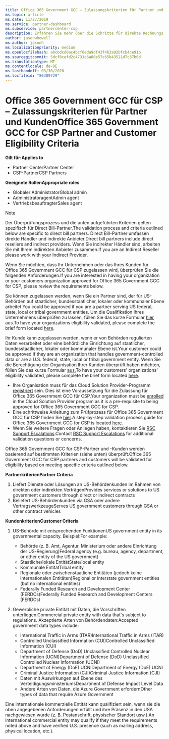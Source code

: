 ```yaml
---
title: Office 365 Government GCC – Zulassungskriterien für Partner und Kunden | Partner Center
ms.topic: article
ms.date: 11/27/2019
ms.service: partner-dashboard
ms.subservice: partnercenter-csp
description: Erfahren Sie mehr über die Schritte für direkte Rechnungs Partner (direkte Händler, indirekte Anbieter), um Partner und Kunden für Office 365 Government gcc für CSP zu überprüfen.
author: jasonwhowell
ms.author: jasonh
ms.localizationpriority: medium
ms.openlocfilehash: a0cbdcd0ac4bcf6eda9df43f4b3a92bfcb4ce91b
ms.sourcegitcommit: 5dcf8cefd2c4731c6a80e57c65b43521d7c37b6d
ms.translationtype: MT
ms.contentlocale: de-DE
ms.lasthandoff: 03/30/2020
ms.locfileid: "80389729"
---
```

# <a name="office-365-government-gcc-for-csp-partner-and-customer-eligibility-criteria"></a><span data-ttu-id="0e70a-103">Office 365 Government GCC für CSP – Zulassungskriterien für Partner und Kunden</span><span class="sxs-lookup"><span data-stu-id="0e70a-103">Office 365 Government GCC for CSP Partner and Customer Eligibility Criteria</span></span>

<span data-ttu-id="0e70a-104">**Gilt für:**</span><span class="sxs-lookup"><span data-stu-id="0e70a-104">**Applies to**</span></span>

-  <span data-ttu-id="0e70a-105">Partner Center</span><span class="sxs-lookup"><span data-stu-id="0e70a-105">Partner Center</span></span>
-  <span data-ttu-id="0e70a-106">CSP-Partner</span><span class="sxs-lookup"><span data-stu-id="0e70a-106">CSP Partners</span></span>

<span data-ttu-id="0e70a-107">**Geeignete Rollen**</span><span class="sxs-lookup"><span data-stu-id="0e70a-107">**Appropriate roles**</span></span>

- <span data-ttu-id="0e70a-108">Globaler Administrator</span><span class="sxs-lookup"><span data-stu-id="0e70a-108">Global admin</span></span>
- <span data-ttu-id="0e70a-109">Administratoragent</span><span class="sxs-lookup"><span data-stu-id="0e70a-109">Admin agent</span></span>
- <span data-ttu-id="0e70a-110">Vertriebsbeauftragter</span><span class="sxs-lookup"><span data-stu-id="0e70a-110">Sales agent</span></span>

>[!NOTE]
><span data-ttu-id="0e70a-111">Der Überprüfungsprozess und die unten aufgeführten Kriterien gelten spezifisch für Direct Bill-Partner.</span><span class="sxs-lookup"><span data-stu-id="0e70a-111">The validation process and criteria outlined below are specific to direct bill partners.</span></span> <span data-ttu-id="0e70a-112">Direct Bill-Partner umfassen direkte Händler und indirekte Anbieter.</span><span class="sxs-lookup"><span data-stu-id="0e70a-112">Direct bill partners include direct resellers and indirect providers.</span></span>  <span data-ttu-id="0e70a-113">Wenn Sie indirekter Händler sind, arbeiten Sie mit Ihrem indirekten Anbieter zusammen.</span><span class="sxs-lookup"><span data-stu-id="0e70a-113">If you are an Indirect Reseller please work with your Indirect Provider.</span></span>

<span data-ttu-id="0e70a-114">Wenn Sie möchten, dass Ihr Unternehmen oder das Ihres Kunden für Office 365 Government GCC für CSP zugelassen wird, überprüfen Sie die folgenden Anforderungen.</span><span class="sxs-lookup"><span data-stu-id="0e70a-114">If you are interested in having your organization or your customers organization approved for Office 365 Government GCC for CSP, please review the requirements below.</span></span>

<span data-ttu-id="0e70a-115">Sie können zugelassen werden, wenn Sie ein Partner sind, der für US-Behörden auf staatlicher, bundesstaatlicher, lokaler oder kommunaler Ebene arbeitet.</span><span class="sxs-lookup"><span data-stu-id="0e70a-115">You could be approved if you are a partner serving US federal, state, local or tribal government entities.</span></span> <span data-ttu-id="0e70a-116">Um die Qualifikation Ihres Unternehmens überprüfen zu lassen, füllen Sie das kurze Formular [hier ](https://products.office.com/government/eligibility-validation?ReqType=CSPPartner) aus.</span><span class="sxs-lookup"><span data-stu-id="0e70a-116">To have your organizations eligibility validated, please complete the brief form located [here](https://products.office.com/government/eligibility-validation?ReqType=CSPPartner).</span></span>

<span data-ttu-id="0e70a-117">Ihr Kunde kann zugelassen werden, wenn er von Behörden regulierten Daten verarbeitet oder eine behördliche Einrichtung auf staatlicher, bundesstaatlicher, lokaler oder kommunaler Ebene ist.</span><span class="sxs-lookup"><span data-stu-id="0e70a-117">Your customer could be approved if they are an organization that handles government-controlled data or are a U.S. federal, state, local or tribal government entity.</span></span> <span data-ttu-id="0e70a-118">Wenn Sie die Berechtigung der Organisation Ihrer Kunden überprüft haben möchten, füllen Sie das kurze Formular [aus.](https://products.office.com/government/eligibility-validation?ReqType=CSPCustomer)</span><span class="sxs-lookup"><span data-stu-id="0e70a-118">To have your customers' organizations' eligibility validated, please complete the brief form located [here](https://products.office.com/government/eligibility-validation?ReqType=CSPCustomer).</span></span> 

-   <span data-ttu-id="0e70a-119">Ihre Organisation muss für das Cloud Solution Provider-Programm [registriert](https://partnercenter.microsoft.com/partner/cloud-solution-provider) sein. Dies ist eine Voraussetzung für die Zulassung für Office 365 Government GCC für CSP.</span><span class="sxs-lookup"><span data-stu-id="0e70a-119">Your organization must be [enrolled](https://partnercenter.microsoft.com/partner/cloud-solution-provider) in the Cloud Solution Provider program as it is a pre-requisite to being approved for Office 365 Government GCC for CSP.</span></span>
-   <span data-ttu-id="0e70a-120">Eine schrittweise Anleitung zum Prüfprozess für Office 365 Government GCC für CSP finden Sie [hier](https://go.microsoft.com/fwlink/?linkid=2007323).</span><span class="sxs-lookup"><span data-stu-id="0e70a-120">A step-by-step validation process guide for Office 365 Government GCC for CSP is located [here](https://go.microsoft.com/fwlink/?linkid=2007323).</span></span>
-   <span data-ttu-id="0e70a-121">Wenn Sie weitere Fragen oder Anliegen haben, kontaktieren Sie [RSC Support Escalations](mailto:usgcce@microsoft.com).</span><span class="sxs-lookup"><span data-stu-id="0e70a-121">Contact [RSC Support Escalations](mailto:usgcce@microsoft.com) for additional validation questions or concerns.</span></span>

<span data-ttu-id="0e70a-122">Office 365 Government GCC für CSP-Partner und -Kunden werden basierend auf bestimmten Kriterien (siehe unten) überprüft.</span><span class="sxs-lookup"><span data-stu-id="0e70a-122">Office 365 Government GCC for CSP partners and customers will be validated for eligibility based on meeting specific criteria outlined below.</span></span>

<span data-ttu-id="0e70a-123">**Partnerkriterien**</span><span class="sxs-lookup"><span data-stu-id="0e70a-123">**Partner Criteria**</span></span>
1.  <span data-ttu-id="0e70a-124">Liefert Dienste oder Lösungen an US-Behördenkunden im Rahmen von direkten oder indirekten Verträgen</span><span class="sxs-lookup"><span data-stu-id="0e70a-124">Provides services or solutions to US government customers through direct or indirect contracts</span></span>
2.  <span data-ttu-id="0e70a-125">Beliefert US-Behördenkunden via GSA oder andere Vertragswerkzeuge</span><span class="sxs-lookup"><span data-stu-id="0e70a-125">Serves US government customers through GSA or other contract vehicles</span></span>

<span data-ttu-id="0e70a-126">**Kundenkriterien**</span><span class="sxs-lookup"><span data-stu-id="0e70a-126">**Customer Criteria**</span></span>
1.  <span data-ttu-id="0e70a-127">US-Behörde mit entsprechenden Funktionen</span><span class="sxs-lookup"><span data-stu-id="0e70a-127">US government entity in its governmental capacity.</span></span> <span data-ttu-id="0e70a-128">Beispiel:</span><span class="sxs-lookup"><span data-stu-id="0e70a-128">For example:</span></span>
 
    -  <span data-ttu-id="0e70a-129">Behörde (z. B. Amt, Agentur, Ministerium oder andere Einrichtung der US-Regierung)</span><span class="sxs-lookup"><span data-stu-id="0e70a-129">Federal agency (e.g. bureau, agency, department, or other entity of the US government)</span></span>
    -   <span data-ttu-id="0e70a-130">Staatliche/lokale Entität</span><span class="sxs-lookup"><span data-stu-id="0e70a-130">State/local entity</span></span> 
    -   <span data-ttu-id="0e70a-131">Kommunale Entität</span><span class="sxs-lookup"><span data-stu-id="0e70a-131">Tribal entity</span></span>
    -   <span data-ttu-id="0e70a-132">Regionale oder zwischenstaatliche Entitäten (jedoch keine internationalen Entitäten)</span><span class="sxs-lookup"><span data-stu-id="0e70a-132">Regional or interstate government entities (but no international entities)</span></span>
    -   <span data-ttu-id="0e70a-133">Federally Funded Research and Development Center (FERDCs)</span><span class="sxs-lookup"><span data-stu-id="0e70a-133">Federally Funded Research and Development Centers (FERDCs)</span></span>

2.  <span data-ttu-id="0e70a-134">Gewerbliche private Entität mit Daten, die Vorschriften unterliegen.</span><span class="sxs-lookup"><span data-stu-id="0e70a-134">Commercial private entity with data that's subject to regulations.</span></span> <span data-ttu-id="0e70a-135">Akzeptierte Arten von Behördendaten:</span><span class="sxs-lookup"><span data-stu-id="0e70a-135">Accepted government data types include:</span></span> 
    -   <span data-ttu-id="0e70a-136">International Traffic in Arms (ITAR)</span><span class="sxs-lookup"><span data-stu-id="0e70a-136">International Traffic in Arms (ITAR)</span></span>
    -   <span data-ttu-id="0e70a-137">Controlled Unclassified Information (CUI)</span><span class="sxs-lookup"><span data-stu-id="0e70a-137">Controlled Unclassified Information (CUI)</span></span>
    -   <span data-ttu-id="0e70a-138">Department of Defense (DoD) Unclassified Controlled Nuclear Information (UCNI)</span><span class="sxs-lookup"><span data-stu-id="0e70a-138">Department of Defense (DoD) Unclassified Controlled Nuclear Information (UCNI)</span></span>
    -   <span data-ttu-id="0e70a-139">Department of Energy (DoE) UCNI</span><span class="sxs-lookup"><span data-stu-id="0e70a-139">Department of Energy (DoE) UCNI</span></span>
    -   <span data-ttu-id="0e70a-140">Criminal Justice Information (CJI)</span><span class="sxs-lookup"><span data-stu-id="0e70a-140">Criminal Justice Information (CJI)</span></span>
    -   <span data-ttu-id="0e70a-141">Daten mit Auswirkungen auf Ebene des Verteidigungsministeriums</span><span class="sxs-lookup"><span data-stu-id="0e70a-141">Department of Defense Impact Level Data</span></span>
    -   <span data-ttu-id="0e70a-142">Andere Arten von Daten, die Azure Government erfordern</span><span class="sxs-lookup"><span data-stu-id="0e70a-142">Other types of data that require Azure Government</span></span>

<span data-ttu-id="0e70a-143">Eine internationale kommerzielle Entität kann qualifiziert sein, wenn sie die oben angegebenen Anforderungen erfüllt und ihre Präsenz in den USA nachgewiesen wurde (z. B. Postanschrift, physischer Standort usw.).</span><span class="sxs-lookup"><span data-stu-id="0e70a-143">An international commercial entity may qualify if they meet the requirements noted above and have verified U.S. presence (such as mailing address, physical location, etc.).</span></span>

